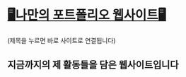 # [🖥️나만의 포트폴리오 웹사이트🖥️](https://jaeyeong13.github.io/my-portfolio-website/)
(제목을 누르면 바로 사이트로 연결됩니다)

## 지금까지의 제 활동들을 담은 웹사이트입니다
